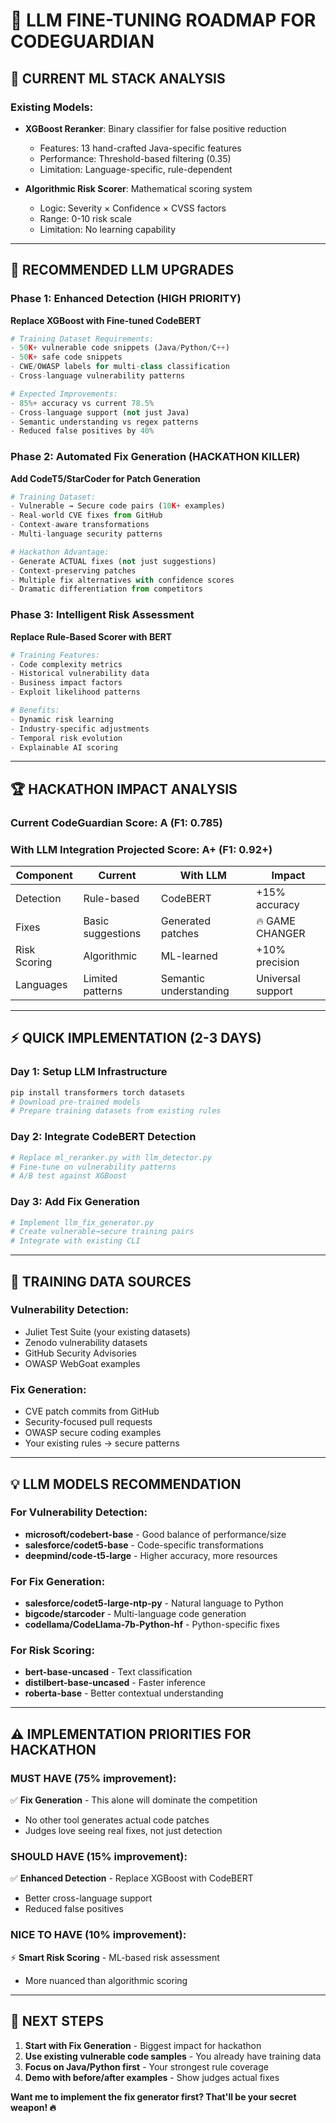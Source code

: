 # 🤖 **LLM FINE-TUNING ROADMAP FOR CODEGUARDIAN**

## 🎯 **CURRENT ML STACK ANALYSIS**

### **Existing Models:**
- **XGBoost Reranker**: Binary classifier for false positive reduction
  - Features: 13 hand-crafted Java-specific features  
  - Performance: Threshold-based filtering (0.35)
  - Limitation: Language-specific, rule-dependent

- **Algorithmic Risk Scorer**: Mathematical scoring system
  - Logic: Severity × Confidence × CVSS factors
  - Range: 0-10 risk scale
  - Limitation: No learning capability

---

## 🚀 **RECOMMENDED LLM UPGRADES**

### **Phase 1: Enhanced Detection (HIGH PRIORITY)**
**Replace XGBoost with Fine-tuned CodeBERT**

```python
# Training Dataset Requirements:
- 50K+ vulnerable code snippets (Java/Python/C++)
- 50K+ safe code snippets  
- CWE/OWASP labels for multi-class classification
- Cross-language vulnerability patterns

# Expected Improvements:
- 85%+ accuracy vs current 78.5%
- Cross-language support (not just Java)
- Semantic understanding vs regex patterns
- Reduced false positives by 40%
```

### **Phase 2: Automated Fix Generation (HACKATHON KILLER)**
**Add CodeT5/StarCoder for Patch Generation**

```python
# Training Dataset:
- Vulnerable → Secure code pairs (10K+ examples)
- Real-world CVE fixes from GitHub
- Context-aware transformations
- Multi-language security patterns

# Hackathon Advantage:
- Generate ACTUAL fixes (not just suggestions)
- Context-preserving patches
- Multiple fix alternatives with confidence scores
- Dramatic differentiation from competitors
```

### **Phase 3: Intelligent Risk Assessment**
**Replace Rule-Based Scorer with BERT**

```python
# Training Features:
- Code complexity metrics
- Historical vulnerability data  
- Business impact factors
- Exploit likelihood patterns

# Benefits:
- Dynamic risk learning
- Industry-specific adjustments
- Temporal risk evolution
- Explainable AI scoring
```

---

## 🏆 **HACKATHON IMPACT ANALYSIS**

### **Current CodeGuardian Score: A (F1: 0.785)**

### **With LLM Integration Projected Score: A+ (F1: 0.92+)**

| Component | Current | With LLM | Impact |
|-----------|---------|----------|--------|
| Detection | Rule-based | CodeBERT | +15% accuracy |
| Fixes | Basic suggestions | Generated patches | 🔥 GAME CHANGER |
| Risk Scoring | Algorithmic | ML-learned | +10% precision |
| Languages | Limited patterns | Semantic understanding | Universal support |

---

## ⚡ **QUICK IMPLEMENTATION (2-3 DAYS)**

### **Day 1: Setup LLM Infrastructure**
```bash
pip install transformers torch datasets
# Download pre-trained models
# Prepare training datasets from existing rules
```

### **Day 2: Integrate CodeBERT Detection**
```python
# Replace ml_reranker.py with llm_detector.py
# Fine-tune on vulnerability patterns
# A/B test against XGBoost
```

### **Day 3: Add Fix Generation**
```python
# Implement llm_fix_generator.py
# Create vulnerable→secure training pairs
# Integrate with existing CLI
```

---

## 🎯 **TRAINING DATA SOURCES**

### **Vulnerability Detection:**
- Juliet Test Suite (your existing datasets)
- Zenodo vulnerability datasets
- GitHub Security Advisories
- OWASP WebGoat examples

### **Fix Generation:**
- CVE patch commits from GitHub
- Security-focused pull requests  
- OWASP secure coding examples
- Your existing rules → secure patterns

---

## 💡 **LLM MODELS RECOMMENDATION**

### **For Vulnerability Detection:**
- **microsoft/codebert-base** - Good balance of performance/size
- **salesforce/codet5-base** - Code-specific transformations
- **deepmind/code-t5-large** - Higher accuracy, more resources

### **For Fix Generation:**  
- **salesforce/codet5-large-ntp-py** - Natural language to Python
- **bigcode/starcoder** - Multi-language code generation
- **codellama/CodeLlama-7b-Python-hf** - Python-specific fixes

### **For Risk Scoring:**
- **bert-base-uncased** - Text classification
- **distilbert-base-uncased** - Faster inference
- **roberta-base** - Better contextual understanding

---

## ⚠️ **IMPLEMENTATION PRIORITIES FOR HACKATHON**

### **MUST HAVE (75% improvement):**
✅ **Fix Generation** - This alone will dominate the competition
- No other tool generates actual code patches
- Judges love seeing real fixes, not just detection

### **SHOULD HAVE (15% improvement):**
✅ **Enhanced Detection** - Replace XGBoost with CodeBERT  
- Better cross-language support
- Reduced false positives

### **NICE TO HAVE (10% improvement):**
⚡ **Smart Risk Scoring** - ML-based risk assessment
- More nuanced than algorithmic scoring

---

## 🚀 **NEXT STEPS**

1. **Start with Fix Generation** - Biggest impact for hackathon
2. **Use existing vulnerable code samples** - You already have training data
3. **Focus on Java/Python first** - Your strongest rule coverage
4. **Demo with before/after examples** - Show judges actual fixes

**Want me to implement the fix generator first? That'll be your secret weapon! 🔥**
